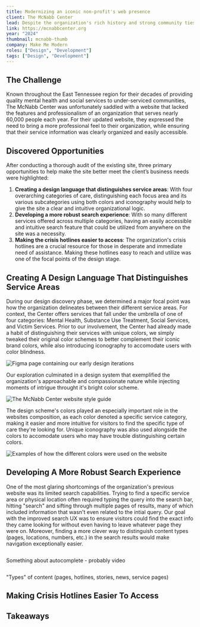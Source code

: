 ```yaml
---
title: Modernizing an iconic non-profit's web presence
client: The McNabb Center
lead: Despite the organization's rich history and strong community ties, The McNabb Center felt hindered by their outdated website, and sought a fresh look and feel to reinvigorate their iconic brand.
link: https://mcnabbcenter.org
year: "2024"
thumbnail: mcnabb-thumb
company: Make Me Modern
roles: ["Design", "Development"]
tags: ["Design", "Development"]
---
```


<!-- markdownlint-disable no-inline-html -->

<script>
  import Divider from '$lib/Divider.svelte';
  import Video from '$lib/Video.svelte';
  import Image from '$lib/Image.svelte';
</script>

## The Challenge

Known throughout the East Tennessee region for their decades of providing quality mental health and social services to under-serviced communities, The McNabb Center was unfortunately saddled with a website that lacked the features and professionalism of an organization that serves nearly 60,000 people each year. For their updated website, they expressed the need to bring a more professional feel to their organization, while ensuring that their service information was clearly organized and easily accessible.

## Discovered Opportunities

After conducting a thorough audit of the existing site, three primary opportunities to help make the site better meet the client’s business needs were highlighted:

1. **Creating a design language that distinguishes service areas**: With four overarching categories of care, distinguishing each focus area and its various subcategories using both colors and iconography would help to give the site a clear and intuitive organizational logic.
2. **Developing a more robust search experience**: With so many different services offered across multiple categories, having an easily accessible and intuitive search feature that could be utilized from anywhere on the site was a necessity.
3. **Making the crisis hotlines easier to access**: The organization's crisis hotlines are a crucial resource for those in desperate and immediate need of assistance. Making these hotlines easy to reach and utilize was one of the focal points of the design stage.

<Divider />

## Creating A Design Language That Distinguishes Service Areas

During our design discovery phase, we determined a major focal point was how the organization delineates between their different service areas. For context, the Center offers services that fall under the umbrella of one of four categories: Mental Health, Substance Use Treatment, Social Services, and Victim Services. Prior to our involvement, the Center had already made a habit of distinguishing their services with unique colors, we simply tweaked their original color schemes to better complement their iconic brand colors, while also introducing iconography to accomodate users with color blindness.

<Image name="mcnabb-process-1" caption="A high-level overview of our design discovery phase" alt="Figma page containing our early design iterations" />

Our exploration culminated in a design system that exemplified the organization's approachable and compassionate nature while injecting moments of intrigue throught it's bright color scheme.

<Image name="mcnabb-styleguide" caption="A sampling of design elements used across the site" alt="The McNabb Center website style guide" />

The design scheme's colors played an especially important role in the websites composition, as each color denoted a specific service category, making it easier and more intuitive for visitors to find the specific type of care they're looking for. Unique iconography was also used alongside the colors to accomodate users who may have trouble distinguishing certain colors.

<Image name="mcnabb-colors" caption="Examples of how the different colors were used on the website" alt="Examples of how the different colors were used on the website" />

<Divider />

## Developing A More Robust Search Experience

One of the most glaring shortcomings of the organization's previous website was its limited search capabilities. Trying to find a specific service area or physical location often required typing the query into the search bar, hitting "search" and sifting through multiple pages of results, many of which included information that wasn't even related to the intial query. Our goal with the improved search UX was to ensure visitors could find the exact info they came looking for without even having to leave whatever page they were on. Moreover, finding a more clever way to distinguish content types (pages, locations, numbers, etc.) in the search results would make navigation exceptionally easier.

<Image name="null" />

Something about autocomplete - probably video

<Image name="null" />

"Types" of content (pages, hotlines, stories, news, service pages)

<Divider />

## Making Crisis Hotlines Easier To Access

<Divider />

## Takeaways
